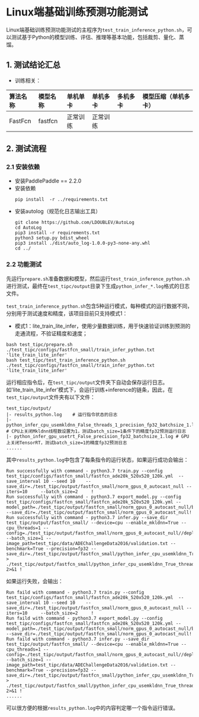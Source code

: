 # Linux端基础训练预测功能测试

Linux端基础训练预测功能测试的主程序为`test_train_inference_python.sh`，可以测试基于Python的模型训练、评估、推理等基本功能，包括裁剪、量化、蒸馏。

## 1. 测试结论汇总

- 训练相关：

| 算法名称 | 模型名称 | 单机单卡 | 单机多卡 | 多机多卡 | 模型压缩（单机多卡） |
|  :----  |   :----  |    :----  |  :----   |  :----   |  :----   |
| FastFcn | fastfcn | 正常训练  | 正常训练  |  |  |


## 2. 测试流程


### 2.1 安装依赖
- 安装PaddlePaddle == 2.2.0
- 安装依赖
    ```
    pip install  -r ../requirements.txt
    ```
- 安装autolog（规范化日志输出工具）
    ```
    git clone https://github.com/LDOUBLEV/AutoLog
    cd AutoLog
    pip3 install -r requirements.txt
    python3 setup.py bdist_wheel
    pip3 install ./dist/auto_log-1.0.0-py3-none-any.whl
    cd ../
    ```


### 2.2 功能测试
先运行`prepare.sh`准备数据和模型，然后运行`test_train_inference_python.sh`进行测试，最终在```test_tipc/output```目录下生成`python_infer_*.log`格式的日志文件。


`test_train_inference_python.sh`包含5种运行模式，每种模式的运行数据不同，分别用于测试速度和精度，该项目目前只支持模式1：

- 模式1：lite_train_lite_infer，使用少量数据训练，用于快速验证训练到预测的走通流程，不验证精度和速度；
```shell
bash test_tipc/prepare.sh ./test_tipc/configs/fastfcn_small/train_infer_python.txt 'lite_train_lite_infer'
bash test_tipc/test_train_inference_python.sh ./test_tipc/configs/fastfcn_small/train_infer_python.txt 'lite_train_lite_infer'
```

运行相应指令后，在`test_tipc/output`文件夹下自动会保存运行日志。如'lite_train_lite_infer'模式下，会运行训练+inference的链条，因此，在`test_tipc/output`文件夹有以下文件：
```
test_tipc/output/
|- results_python.log    # 运行指令状态的日志
|- python_infer_cpu_usemkldnn_False_threads_1_precision_fp32_batchsize_1.log  # CPU上关闭Mkldnn线程数设置为1，测试batch_size=1条件下的精度fp32预测运行日志
|- python_infer_gpu_usetrt_False_precision_fp32_batchsize_1.log # GPU上关闭TensorRT，测试batch_size=1的精度fp32预测日志
......
```

其中`results_python.log`中包含了每条指令的运行状态，如果运行成功会输出：
```
Run successfully with command - python3.7 train.py --config test_tipc/configs/fastfcn_small/fastfcn_ade20k_520x520_120k.yml  --save_interval 10 --seed 10    --save_dir=./test_tipc/output/fastfcn_small/norm_gpus_0_autocast_null --iters=10     --batch_size=2     !  
Run successfully with command - python3.7 export_model.py --config test_tipc/configs/fastfcn_small/fastfcn_ade20k_520x520_120k.yml --model_path=./test_tipc/output/fastfcn_small/norm_gpus_0_autocast_null/best_model/model.pdparams --save_dir=./test_tipc/output/fastfcn_small/norm_gpus_0_autocast_null!
Run successfully with command - python3.7 infer.py --save_dir test_tipc/output/fastfcn_small/ --device=cpu --enable_mkldnn=True --cpu_threads=1 --config=./test_tipc/output/fastfcn_small/norm_gpus_0_autocast_null//deploy.yaml --batch_size=1 --image_path=test_tipc/data/ADEChallengeData2016/validation.txt --benchmark=True --precision=fp32 --save_dir=./test_tipc/output/fastfcn_small/python_infer_cpu_usemkldnn_True_threads_1_precision_fp32_batchsize_1_results   > ./test_tipc/output/fastfcn_small/python_infer_cpu_usemkldnn_True_threads_1_precision_fp32_batchsize_1.log 2>&1 !

```
如果运行失败，会输出：
```
Run faild with command - python3.7 train.py --config test_tipc/configs/fastfcn_small/fastfcn_ade20k_520x520_120k.yml  --save_interval 10 --seed 10    --save_dir=./test_tipc/output/fastfcn_small/norm_gpus_0_autocast_null --iters=10     --batch_size=2     !  
Run faild with command - python3.7 export_model.py --config test_tipc/configs/fastfcn_small/fastfcn_ade20k_520x520_120k.yml --model_path=./test_tipc/output/fastfcn_small/norm_gpus_0_autocast_null/best_model/model.pdparams --save_dir=./test_tipc/output/fastfcn_small/norm_gpus_0_autocast_null!
Run faild with command - python3.7 infer.py --save_dir test_tipc/output/fastfcn_small/ --device=cpu --enable_mkldnn=True --cpu_threads=1 --config=./test_tipc/output/fastfcn_small/norm_gpus_0_autocast_null//deploy.yaml --batch_size=1 --image_path=test_tipc/data/ADEChallengeData2016/validation.txt --benchmark=True --precision=fp32 --save_dir=./test_tipc/output/fastfcn_small/python_infer_cpu_usemkldnn_True_threads_1_precision_fp32_batchsize_1_results   > ./test_tipc/output/fastfcn_small/python_infer_cpu_usemkldnn_True_threads_1_precision_fp32_batchsize_1.log 2>&1 !
......
```
可以很方便的根据`results_python.log`中的内容判定哪一个指令运行错误。
